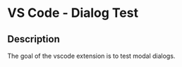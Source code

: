 # VS Code - Dialog Test

## Description

The goal of the vscode extension is to test modal dialogs.
